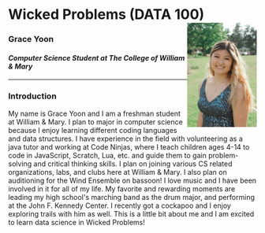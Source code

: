 # Wicked Problems (DATA 100) <img align="right" alt="drawing" src="GraceYoon.jpg" width="28%" height="28%">

### Grace Yoon 
#### *Computer Science Student at The College of William & Mary*
---

### Introduction
My name is Grace Yoon and I am a freshman student at William & Mary. I plan to major in computer science because       I enjoy learning different coding languages and data structures.       I have experience in the field with volunteering as a java tutor and working at Code Ninjas, where I teach children ages 4-14 to code in JavaScript, Scratch, Lua, etc. and guide them to gain problem-solving and critical thinking skills. I plan on joining various CS related organizations, labs, and clubs here at William & Mary. I also plan on auditioning for the Wind Ensemble on bassoon! I love music and I have been involved in it for all of my life. My favorite and rewarding moments are leading my high school's marching band as the drum major, and performing at the John F. Kennedy Center. I recently got a cockapoo and I enjoy exploring trails with him as well. This is a little bit about me and I am excited to learn data science in Wicked Problems!

